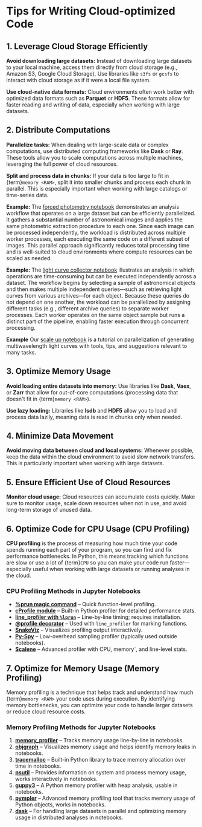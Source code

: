 # Tips for Writing Cloud-optimized Code

## 1. Leverage Cloud Storage Efficiently

**Avoid downloading large datasets:** Instead of downloading large datasets to your local machine, access them directly from cloud storage (e.g., Amazon S3, Google Cloud Storage).
Use libraries like `s3fs` or `gcsfs` to interact with cloud storage as if it were a local file system.

**Use cloud-native data formats:** Cloud environments often work better with optimized data formats such as **Parquet** or **HDF5**.
These formats allow for faster reading and writing of data, especially when working with large datasets.

## 2. Distribute Computations

**Parallelize tasks:** When dealing with large-scale data or complex computations, use distributed computing frameworks like **Dask** or **Ray**.
These tools allow you to scale computations across multiple machines, leveraging the full power of cloud resources.

**Split and process data in chunks:** If your data is too large to fit in {term}`memory <RAM>`, split it into smaller chunks and process each chunk in parallel.
This is especially important when working with large catalogs or time-series data.

**Example:** The [forced photometry notebook](https://nasa-fornax.github.io/fornax-demo-notebooks/multiband-photometry) demonstrates an analysis workflow that operates on a large dataset but can be efficiently parallelized.
It gathers a substantial number of astronomical images and applies the same photometric extraction procedure to each one.
Since each image can be processed independently, the workload is distributed across multiple worker processes, each executing the same code on a different subset of images.
This parallel approach significantly reduces total processing time and is well-suited to cloud environments where compute resources can be scaled as needed.

**Example:** The [light curve collector notebook](https://nasa-fornax.github.io/fornax-demo-notebooks/light-curve-collector) illustrates an analysis in which operations are time-consuming but can be executed independently across a dataset.
The workflow begins by selecting a sample of astronomical objects and then makes multiple independent queries—such as retrieving light curves from various archives—for each object.
Because these queries do not depend on one another, the workload can be parallelized by assigning different tasks (e.g., different archive queries) to separate worker processes.
Each worker operates on the same object sample but runs a distinct part of the pipeline, enabling faster execution through concurrent processing.

**Example** Our [scale up notebook](https://nasa-fornax.github.io/fornax-demo-notebooks/scale-up) is a tutorial on parallelization of generating multiwavelength light curves with tools, tips, and suggestions relevant to many tasks.

## 3. Optimize Memory Usage

**Avoid loading entire datasets into memory:** Use libraries like **Dask**, **Vaex**, or **Zarr** that allow for out-of-core computations (processing data that doesn't fit in {term}`memory <RAM>`).

**Use lazy loading:** Libraries like **lsdb** and **HDF5** allow you to load and process data lazily, meaning data is read in chunks only when needed.

## 4. Minimize Data Movement

**Avoid moving data between cloud and local systems:** Whenever possible, keep the data within the cloud environment to avoid slow network transfers.
This is particularly important when working with large datasets.

## 5. Ensure Efficient Use of Cloud Resources

**Monitor cloud usage:** Cloud resources can accumulate costs quickly.
Make sure to monitor usage, scale down resources when not in use, and avoid long-term storage of unused data.

## 6. Optimize Code for CPU Usage (CPU Profiling)

**CPU profiling** is the process of measuring how much time your code spends running each part of your program, so you can find and fix performance bottlenecks.
In Python, this means tracking which functions are slow or use a lot of {term}`CPU` so you can make your code run faster—especially useful when working with large datasets or running analyses in the cloud.

### CPU Profiling Methods in Jupyter Notebooks

-   **[%prun magic command](https://ipython.readthedocs.io/en/stable/interactive/magics.html#magic-prun)** – Quick function-level profiling.
-   **[cProfile module](https://docs.python.org/3/library/profile.html)** – Built-in Python profiler for detailed performance stats.
-   **[line_profiler with `%lprun`](https://github.com/pyutils/line_profiler)** – Line-by-line timing; requires installation.
-   **[\@profile decorator](https://github.com/pyutils/line_profiler#usage)** – Used with `line_profiler` for marking functions.
-   **[SnakeViz](https://jiffyclub.github.io/snakeviz/)** – Visualizes profiling output interactively.
-   **[Py-Spy](https://github.com/benfred/py-spy)** – Low-overhead sampling profiler (typically used outside notebooks).
-   **[Scalene](https://github.com/plasma-umass/scalene)** – Advanced profiler with CPU, memory`, and line-level stats.

## 7. Optimize for Memory Usage (Memory Profiling)

Memory profiling is a technique that helps track and understand how much {term}`memory <RAM>` your code uses during execution.
By identifying memory bottlenecks, you can optimize your code to handle larger datasets or reduce cloud resource costs.

### Memory Profiling Methods for Jupyter Notebooks

1.  **[memory_profiler](https://pypi.org/project/memory-profiler/)** – Tracks memory usage line-by-line in notebooks.
2.  **[objgraph](https://mg.pov.lt/objgraph/)** – Visualizes memory usage and helps identify memory leaks in notebooks.
3.  **[tracemalloc](https://docs.python.org/3/library/tracemalloc.html)** – Built-in Python library to trace memory allocation over time in notebooks.
4.  **[psutil](https://psutil.readthedocs.io/en/latest/)** – Provides information on system and process memory usage, works interactively in notebooks.
5.  **[guppy3](https://pypi.org/project/guppy3/)** – A Python memory profiler with heap analysis, usable in notebooks.
6.  **[pympler](https://pympler.readthedocs.io/en/latest/)** – Advanced memory profiling tool that tracks memory usage of Python objects, works in notebooks.
7.  **[dask](https://docs.dask.org/en/stable/)** – For handling large datasets in parallel and optimizing memory usage in distributed analyses in notebooks.
